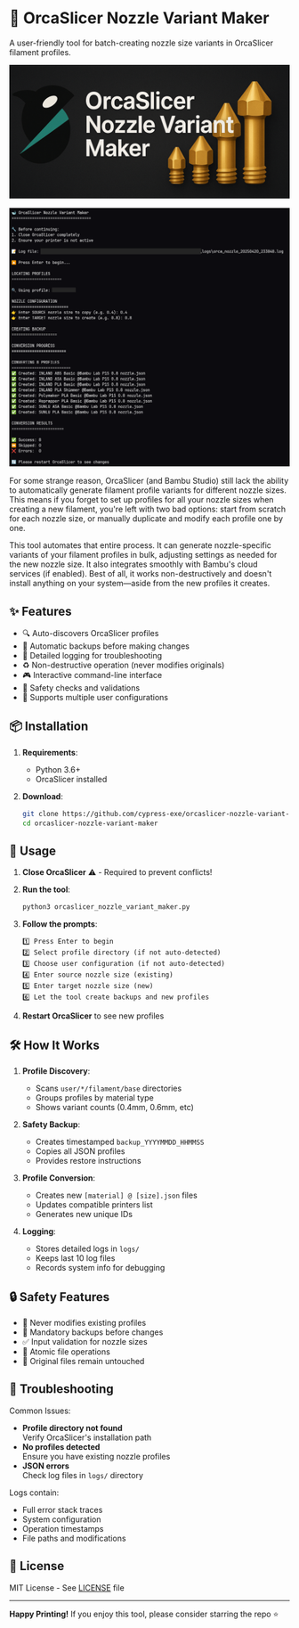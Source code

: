 # 🐋 OrcaSlicer Nozzle Variant Maker

A user-friendly tool for batch-creating nozzle size variants in OrcaSlicer filament profiles.

![Header](./images/header-image.png)

![Demo](./images/example-usage.png)

For some strange reason, OrcaSlicer (and Bambu Studio) still lack the ability to automatically generate filament profile variants for different nozzle sizes. This means if you forget to set up profiles for all your nozzle sizes when creating a new filament, you're left with two bad options: start from scratch for each nozzle size, or manually duplicate and modify each profile one by one.

This tool automates that entire process. It can generate nozzle-specific variants of your filament profiles in bulk, adjusting settings as needed for the new nozzle size. It also integrates smoothly with Bambu's cloud services (if enabled). Best of all, it works non-destructively and doesn't install anything on your system—aside from the new profiles it creates.

## ✨ Features

- 🔍 Auto-discovers OrcaSlicer profiles
- 💾 Automatic backups before making changes
- 📝 Detailed logging for troubleshooting
- ♻️ Non-destructive operation (never modifies originals)
- 🎮 Interactive command-line interface
- 🚦 Safety checks and validations
- 📁 Supports multiple user configurations

## 📦 Installation

1. **Requirements**:
   - Python 3.6+
   - OrcaSlicer installed

2. **Download**:
   ```bash
   git clone https://github.com/cypress-exe/orcaslicer-nozzle-variant-maker.git
   cd orcaslicer-nozzle-variant-maker
   ```

## 🚀 Usage

1. **Close OrcaSlicer** ⚠️ - Required to prevent conflicts!

2. **Run the tool**:
   ```bash
   python3 orcaslicer_nozzle_variant_maker.py
   ```

3. **Follow the prompts**:
   ```
   1️⃣ Press Enter to begin
   2️⃣ Select profile directory (if not auto-detected)
   3️⃣ Choose user configuration (if not auto-detected)
   4️⃣ Enter source nozzle size (existing)
   5️⃣ Enter target nozzle size (new)
   6️⃣ Let the tool create backups and new profiles
   ```

4. **Restart OrcaSlicer** to see new profiles

## 🛠️ How It Works

1. **Profile Discovery**:
   - Scans `user/*/filament/base` directories
   - Groups profiles by material type
   - Shows variant counts (0.4mm, 0.6mm, etc)

2. **Safety Backup**:
   - Creates timestamped `backup_YYYYMMDD_HHMMSS`
   - Copies all JSON profiles
   - Provides restore instructions

3. **Profile Conversion**:
   - Creates new `[material] @ [size].json` files
   - Updates compatible printers list
   - Generates new unique IDs

4. **Logging**:
   - Stores detailed logs in `logs/`
   - Keeps last 10 log files
   - Records system info for debugging

## 🔒 Safety Features

- 🛑 Never modifies existing profiles
- 💾 Mandatory backups before changes
- ✅ Input validation for nozzle sizes
- 🔄 Atomic file operations
- 📁 Original files remain untouched

## 🚨 Troubleshooting

Common Issues:
- **Profile directory not found**  
  Verify OrcaSlicer's installation path
- **No profiles detected**  
  Ensure you have existing nozzle profiles
- **JSON errors**  
  Check log files in `logs/` directory

Logs contain:
- Full error stack traces
- System configuration
- Operation timestamps
- File paths and modifications

## 📜 License

MIT License - See [LICENSE](LICENSE) file

---

**Happy Printing!** If you enjoy this tool, please consider starring the repo ⭐